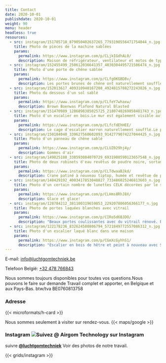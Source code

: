 ```yaml
---
title: Contact
date: 2020-10-01
publishdate: 2020-10-01
weight: 90
menu: header
headless: true
resources:
  - src: instagram/151705710_879050402637265_7793190556471754044_n.jpg
    title: Photo de pièces de la machine sablées
    params:
      permalink: https://www.instagram.com/p/CLjkIGdhAL0/
      description: Maison de réfrigérateur, ventilateur et motos de type 4 moteur (VW Beetle / Porsche)
  - src: instagram/152455499_250612036641357_4030304495721586474_n.jpg
    title: Photo d'une porte de chêne sablée
    params:
      permalink: https://www.instagram.com/p/CLfg0KGBD8v/
      description: Les portes brunes de chêne ont naturellement soufflé, naturellement les cadres et des chusters également, puis traités avec du vernis transparent.Hang & Locks Loelely Blased et Beautiful revêtu de poudre.
  - src: instagram/152013617_409310940167208_4924815788272243826_n.jpg
    title: Photo du dessous d'un sol sablé
    params:
      permalink: https://www.instagram.com/p/CLfeY7whaxw/
      description: Brown Boenwas Plafond Natural Blasted
  - src: instagram/151470989_1286898385025725_2180740269858481743_n.jpg
    title: Photo d'un escalier en bois.Le mur est également visible autour de lui
    params:
      permalink: https://www.instagram.com/p/CLfcfdEhHEE/
      description: Le cage d'escalier marron naturellement soufflé.Le parquet et les escaliers vernis, ne changez pas encore.
  - src: instagram/150184040_339627560602093_9142779074227044425_n.jpg
    title: Photo d'un panneau de chêne sablé
    params:
      permalink: https://www.instagram.com/p/CLUZ029hj4y/
      description: Gommes d'air
  - src: instagram/149825188_338593084070729_6931908590123657548_n.jpg
    title: Photo de deux robinets d'eau revêtus de poudre noire, sortant d'un mur
    params:
      permalink: https://www.instagram.com/p/CLTdwaaBJkd/
      description: Crane patiné à nouveau tiptop, humée et revêtue de poudre.Si nous ne vivons pas de problème, nous organisons des choses à travers le poste.
  - src: instagram/148429192_4003417853048827_733486025246813603_n.jpg
    title: Photo d'un certain nombre de lunettes CELK décorées par le sablage avec des noms personnels
    params:
      permalink: https://www.instagram.com/p/CLHms8RhJ8X/
      description: Glace et glace!
  - src: instagram/128784212_381100319659853_229207806056366177_n.jpg
    title: Photo de portes laquées blanches avec vitrail
    params:
      permalink: https://www.instagram.com/p/CIRo5d6BJDO/
      description: "Beaux portes coulissantes avec du vitrail rénové. Brasé dans notre entreprise, remplaçant de mauvais bois, re-peint et assemblé."
  - src: instagram/122178236_832624580806794_5721849772557086312_n.jpg
    title: Photo d'un escalier laqué blanc dans une maison
    params:
      permalink: https://www.instagram.com/p/CGmXcGyhhS1/
      description: "Escalier en bois de hêtre et peint à nouveau avec Sigma Nova #Traprenovation"
---
```


E-mail: [info@luchtgomtechniek.be](mailto:info@luchtgomtechniek.be)

Telefoon België: [+32 478 766843](tel:+32478766843)

Nous sommes toujours disponibles pour toutes vos questions.Nous pouvons le faire sur demande
Travail complet et apporter, en Belgique et aux Pays-Bas.
btw/tva BE0760813758

### Adresse

{{< microformats/h-card >}}

Nous sommes seulement à visiter sur rendez-vous.
{{< maps/google >}}

### Instagram ![Suivez @ Airgom Technology sur Instagram](/IG_Glyph_Fill.png "Suivez @ Airgom Technique sur Instagram")

suivre [**@luchtgomtechniek**](https://www.instagram.com/luchtgomtechniek/) Voir des photos de notre travail.

{{< grids/instagram >}}
